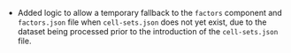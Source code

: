 - Added logic to allow a temporary fallback to the `factors` component and `factors.json` file when `cell-sets.json` does not yet exist, due to the dataset being processed prior to the introduction of the `cell-sets.json` file.